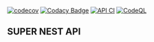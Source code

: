 [![codecov](https://codecov.io/gh/ignaciojonas/api/graph/badge.svg?token=M6EQZtJVcb)](https://codecov.io/gh/ignaciojonas/api)
[![Codacy Badge](https://app.codacy.com/project/badge/Grade/c496b9eda52b4f80b63210dc9ccc1747)](https://app.codacy.com/gh/ignaciojonas/api/dashboard?utm_source=gh&utm_medium=referral&utm_content=&utm_campaign=Badge_grade)
[![API CI](https://github.com/ignaciojonas/api/actions/workflows/node.js.yml/badge.svg)](https://github.com/ignaciojonas/api/actions/workflows/node.js.yml)
[![CodeQL](https://github.com/ignaciojonas/api/actions/workflows/github-code-scanning/codeql/badge.svg)](https://github.com/ignaciojonas/api/actions/workflows/github-code-scanning/codeql)

## SUPER NEST API 